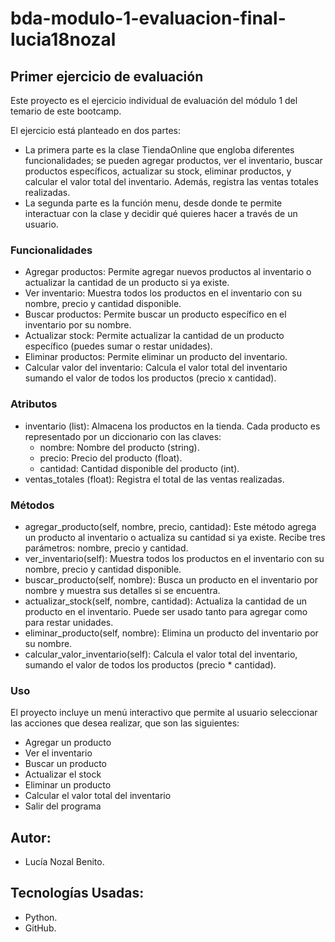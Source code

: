 # bda-modulo-1-evaluacion-final-lucia18nozal

## Primer ejercicio de evaluación
Este proyecto es el ejercicio individual de evaluación del módulo 1 del temario de este bootcamp.

El ejercicio está planteado en dos partes: 
- La primera parte es la clase TiendaOnline que engloba diferentes funcionalidades; se pueden agregar productos, ver el inventario, buscar productos específicos, actualizar su stock, eliminar productos, y calcular el valor total del inventario. Además, registra las ventas totales realizadas. 
- La segunda parte es la función menu, desde donde te permite interactuar con la clase y decidir qué quieres hacer a través de un usuario.

### Funcionalidades
- Agregar productos: Permite agregar nuevos productos al inventario o actualizar la cantidad de un producto si ya existe.
- Ver inventario: Muestra todos los productos en el inventario con su nombre, precio y cantidad disponible.
- Buscar productos: Permite buscar un producto específico en el inventario por su nombre.
- Actualizar stock: Permite actualizar la cantidad de un producto específico (puedes sumar o restar unidades).
- Eliminar productos: Permite eliminar un producto del inventario.
- Calcular valor del inventario: Calcula el valor total del inventario sumando el valor de todos los productos (precio x cantidad).

### Atributos
- inventario (list): Almacena los productos en la tienda. Cada producto es representado por un diccionario con las claves:
    - nombre: Nombre del producto (string).
    - precio: Precio del producto (float).
    - cantidad: Cantidad disponible del producto (int).
- ventas_totales (float): Registra el total de las ventas realizadas.

### Métodos
- agregar_producto(self, nombre, precio, cantidad): Este método agrega un producto al inventario o actualiza su cantidad si ya existe. Recibe tres parámetros: nombre, precio y cantidad.
- ver_inventario(self): Muestra todos los productos en el inventario con su nombre, precio y cantidad disponible.
- buscar_producto(self, nombre): Busca un producto en el inventario por nombre y muestra sus detalles si se encuentra.
- actualizar_stock(self, nombre, cantidad): Actualiza la cantidad de un producto en el inventario. Puede ser usado tanto para agregar como para restar unidades.
- eliminar_producto(self, nombre): Elimina un producto del inventario por su nombre.
- calcular_valor_inventario(self): Calcula el valor total del inventario, sumando el valor de todos los productos (precio * cantidad).

### Uso
El proyecto incluye un menú interactivo que permite al usuario seleccionar las acciones que desea realizar, que son las siguientes:
- Agregar un producto
- Ver el inventario
- Buscar un producto
- Actualizar el stock
- Eliminar un producto
- Calcular el valor total del inventario
- Salir del programa

## Autor:
- Lucía Nozal Benito.

## Tecnologías Usadas:
- Python.
- GitHub.

